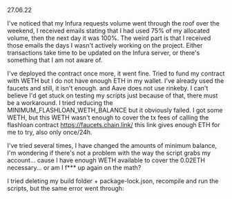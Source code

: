 27.06.22

I've noticed that my Infura requests volume went through the roof over the weekend, I received emails stating that I had used 75% of my allocated volume, then the next day it was 100%. The weird part is that I received those emails the days I wasn't actively working on the project.
Either transactions take time to be updated on the Infura server, or there's something that I am not aware of.

I've deployed the contract once more, it went fine. Tried to fund my contract with WETH but I do not have enough ETH in my wallet. I've already used the faucets and still, it isn't enough. and Aave does not use rinkeby. I can't believe I'd get stuck on testing my scripts just because of that, there must be a workaround.
I tried reducing the MINIMUM_FLASHLOAN_WETH_BALANCE but it obviously failed. I got some WETH, but this WETH wasn't enough to cover the tx fees of calling the flashloan contract
https://faucets.chain.link/ this link gives enough ETH for me to try, also only once/24h.

I've tried several times, I have changed the amounts of minimum balance, I'm wondering if there's not a problem with the way the script grabs my account... cause I have enough WETH available to cover the 0.02ETH necessary... or am I f\*\*\* up again on the math?

I tried deleting my build folder + package-lock.json, recompile and run the scripts, but the same error went through:
